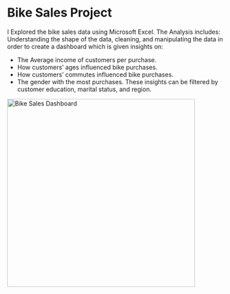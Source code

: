 # Bike Sales Project
I Explored the bike sales data using Microsoft Excel. The Analysis includes:
Understanding the shape of the data, cleaning, and manipulating the data in order to create a dashboard which is given insights on:
*	The Average income of customers per purchase.
*	How customers’ ages influenced bike purchases.
*	How customers’ commutes influenced bike purchases.
*	The gender with the most purchases.
These insights can be filtered by customer education, marital status, and region. 

<img width="436" alt="Bike Sales Dashboard" src="https://user-images.githubusercontent.com/33102157/197391392-dd0e1220-d530-4209-a945-4a7b7603427f.png">

